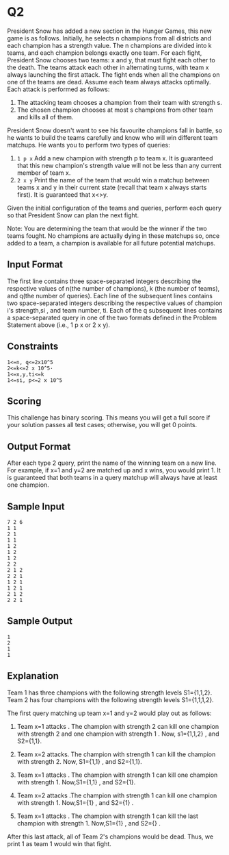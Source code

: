 # Q2

President Snow has added a new section in the Hunger Games, this new game is as follows. Initially, he selects  n champions from all districts and each champion has a strength value. The n champions are divided into k teams, and each champion belongs exactly one team. For each fight, President Snow chooses two teams:  x and y, that must fight each other to the death. The teams attack each other in alternating turns, with team x always launching the first attack. The fight ends when all the champions on one of the teams are dead.
Assume each team always attacks optimally. Each attack is performed as follows:
1. The attacking team chooses a champion from their team with strength s.
2. The chosen champion chooses at most s champions from other team and kills all of them.

President Snow doesn't want to see his favourite champions fall in battle, so he wants to build the teams carefully and know who will win different team matchups. He wants you to perform two types of queries:
1.  `1 p x` Add a new champion with strength p to team x. It is guaranteed that this new champion's strength value will not be less than any current member of team x.
2. `2 x y` Print the name of the team that would win a matchup between teams x and y in their current state (recall that team x always starts first). It is guaranteed that x<>y.

Given the initial configuration of the teams and queries, perform each query so that President Snow can plan the next fight.
 
Note: You are determining the team that would be the winner if the two teams fought. No champions are actually dying in these matchups so, once added to a team, a champion is available for all future potential matchups.

## Input Format
The first line contains three space-separated integers describing the respective values of  n(the number of champions), k (the number of teams), and  q(the number of queries). 
Each line  of the  subsequent lines contains two space-separated integers describing the respective values of champion i's strength,si , and team number, ti.
Each of the q subsequent lines contains a space-separated query in one of the two formats defined in the Problem Statement above (i.e., 1 p x or 2 x y).

## Constraints
```
1<=n, q<=2x10^5
2<=k<=2 x 10^5·        
1<=x,y,ti<=k 
1<=si, p<=2 x 10^5
```

## Scoring
This challenge has binary scoring. This means you will get a
full score if your solution passes all test cases; otherwise, you will get 0
points.

## Output Format
After each type 2  query, print the name of the winning team on a new line. For example, if  x=1 and y=2  are matched up and x  wins, you would print 1.
It is guaranteed that both teams in a query matchup will always
have at least one champion.

## Sample Input
```
7 2 6
1 1
2 1
1 1
1 2
1 2
1 2
2 2
2 1 2
2 2 1
1 2 1
1 2 1
2 1 2
2 2 1
```

## Sample Output
```
1
2
1
1
```

## Explanation
Team 1 has three champions with the following strength levels S1={1,1,2}.
Team 2 has four champions with the following strength levels S1={1,1,1,2}.

The first query matching up team x=1 and y=2  would play out as follows:

1. Team x=1 attacks . The champion with strength 2 can kill one champion with strength  2 and one champion with strength 1 . 
Now, s1={1,1,2} , and S2={1,1}.

2. Team x=2  attacks.  The champion with strength 1 can kill the champion with strength 2. Now, S1={1,1} , and S2={1,1}.

3. Team x=1  attacks . The champion with strength 1 can kill one champion with strength 1. Now,S1={1,1} , and S2={1}.

4. Team x=2 attacks .The champion with strength 1 can kill one champion with strength 1. Now,S1={1} , and S2={1} .

5. Team x=1 attacks . The champion with strength 1  can kill
the last champion with strength 1. Now,S1={1} , and S2={} .

After this last attack, all of Team 2's champions would be dead. Thus, we print 1 as team  1 would win that fight.
